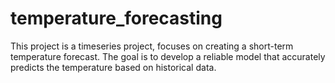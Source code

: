 # temperature_forecasting
This project is a timeseries project, focuses on creating a short-term temperature forecast. The goal is to develop a reliable model that accurately predicts the temperature based on historical data.
